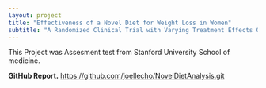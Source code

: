 ```yaml
---
layout: project
title: "Effectiveness of a Novel Diet for Weight Loss in Women"
subtitle: "A Randomized Clinical Trial with Varying Treatment Effects Over Time"
---
```

<script src="https://cdn.mathjax.org/mathjax/latest/MathJax.js?config=TeX-AMS-MML_HTMLorMML" type="text/javascript"></script>

This Project was Assesment test from Stanford University School of medicine. 

**GitHub Report.**
https://github.com/joellecho/NovelDietAnalysis.git

